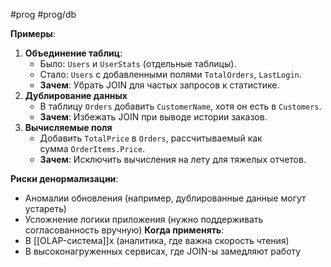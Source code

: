 #prog #prog/db 

**Примеры**:
1. **Объединение таблиц**:
    - Было: `Users` и `UserStats` (отдельные таблицы).
    - Стало: `Users` с добавленными полями `TotalOrders`, `LastLogin`.
    - **Зачем**: Убрать JOIN для частых запросов к статистике.
2. **Дублирование данных**
    - В таблицу `Orders` добавить `CustomerName`, хотя он есть в `Customers`.
    - **Зачем**: Избежать JOIN при выводе истории заказов.
3. **Вычисляемые поля**
    - Добавить `TotalPrice` в `Orders`, рассчитываемый как сумма `OrderItems.Price`.
    - **Зачем**: Исключить вычисления на лету для тяжелых отчетов.

**Риски денормализации**:
- Аномалии обновления (например, дублированные данные могут устареть)
- Усложнение логики приложения (нужно поддерживать согласованность вручную)
**Когда применять**:
- В [[OLAP-система]]х (аналитика, где важна скорость чтения)
- В высоконагруженных сервисах, где JOIN-ы замедляют работу
